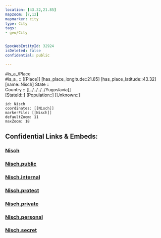 ```yaml
---
location: [43.32,21.85] 
mapzoom: [7,12] 
mapmarker: city 
type: City
tags:
- geo/City


SpocWebEntityId: 32924
isDeleted: false
confidential: public

---
```

#is_a_/Place  
#is_a_ :: [[Place]] 
[has_place_longitude::21.85] 
[has_place_latitude::43.32] 
[name::Nisch] 
State ::  
Country :: [[../../../../Yugoslavia]]  
[StateId::] 
[Population::] 
[Unknown::] 


```leaflet
id: Nisch
coordinates: [[Nisch]] 
markerFile: [[Nisch]] 
defaultZoom: 11 
maxZoom: 18
```


## Confidential Links & Embeds: 

### [Nisch](/_Standards/Earth/Continent/Europe/Europe~South/Serbia/districts~Serbia/Nišavski/City/Nisch.md) 

### [Nisch.public](/_public/Earth/Continent/Europe/Europe~South/Serbia/districts~Serbia/Nišavski/City/Nisch.public.md) 

### [Nisch.internal](/_internal/Earth/Continent/Europe/Europe~South/Serbia/districts~Serbia/Nišavski/City/Nisch.internal.md) 

### [Nisch.protect](/_protect/Earth/Continent/Europe/Europe~South/Serbia/districts~Serbia/Nišavski/City/Nisch.protect.md) 

### [Nisch.private](/_private/Earth/Continent/Europe/Europe~South/Serbia/districts~Serbia/Nišavski/City/Nisch.private.md) 

### [Nisch.personal](/_personal/Earth/Continent/Europe/Europe~South/Serbia/districts~Serbia/Nišavski/City/Nisch.personal.md) 

### [Nisch.secret](/_secret/Earth/Continent/Europe/Europe~South/Serbia/districts~Serbia/Nišavski/City/Nisch.secret.md)

